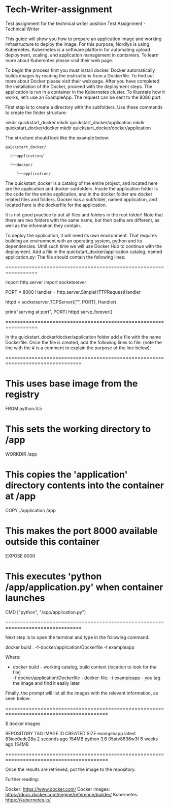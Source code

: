 # Tech-Writer-assignment
Test assignment for the technical writer position
Test Assignment - Technical Writer

This guide will show you how to prepare an application image and working infrastructure to deploy the image. 
For this purpose, Nordlys is using Kubernetes. 
Kubernetes is a software platform for automating upload deployment, scaling, and application management in containers. To learn more about Kuberentes please visit their web page.

To begin the process first you must install docker. Docker automatically builds images by reading the instructions from a Dockerfile. To find out more about Docker please visit their web page.
After you have completed the installation of the Docker, proceed with the deployment steps.
The application is run in a container in the Kubernetes cluster. To illustrate how it works, let’s use an ExampleApp. The request can be sent to the 8080 port.

First step is to create a directory with the subfolders. Use these commands to create the folder structure:

mkdir quickstart_docker
mkdir quickstart_docker/application
mkdir quickstart_docker/docker
mkdir quickstart_docker/docker/application

The structure should look like the example below:

    quickstart_docker/

      ├──application/

      └──docker/

         └──application/

The quickstart_docker is a catalog of the entire project, and located here are the application and docker subfolders. Inside the application folder is the code for the entire application, and in the docker folder are docker related files and folders. Docker has a subfolder, named application, and located here is the dockerfile for the application. 

It is not good practice to put all files and folders in the root folder!
Note that there are two folders with the same name, but their paths are different, as well as the information they contain.

To deploy the application, it will need its own environment. That requires building an environment with an operating system, python and its dependencies. Until such time we will use Docker Hub to continue with the deployment. 
Add a file in the quickstart_docker/application catalog, named application.py: The file should contain the following lines:

=================================================================

import http.server
import socketserver

PORT = 8000
Handler = http.server.SimpleHTTPRequestHandler

httpd = socketserver.TCPServer(("", PORT), Handler)

print("serving at port", PORT)
httpd.serve_forever()

=================================================================



In the quickstart_docker/docker/application folder add a file with the name Dockerfile. Once the file is created, add the following lines to file: (note the line with the # is a comment to explain the purpose of the line below):

================================================================================

# This uses base image from the registry
FROM python:3.5

# This sets the working directory to /app
WORKDIR /app

# This copies the 'application' directory contents into the container at /app
COPY ./application /app

# This makes the port 8000 available outside this container
EXPOSE 8000

# This executes 'python /app/application.py' when container launches
CMD ["python", "/app/application.py"]

================================================================================



Next step is to open the terminal and type in the following command: 

docker build . -f-docker/application/Dockerfile -t exampleapp

Where:
- docker build - working catalog, build context (location to look for the file)  
-f docker/application/Dockerfile - docker-file; 
-t exampleapp - you tag the image and find it easily later.


Finally, the prompt will list all the images with the relevant information, as seen below:

=========================================================================================

$ docker images

REPOSITORY             TAG             IMAGE ID            CREATED             SIZE
exampleapp             latest          83ioe0edc28a        2 seconds ago       154MB
python                 3.6             05stv8636w3f        6 weeks ago         154MB

=========================================================================================



Once the results are retrieved, put the image to the repository.


Further reading:

Docker: https://www.docker.com/ 
Docker images:  https://docs.docker.com/engine/reference/builder/
Kubernetes: https://kubernetes.io/ 








